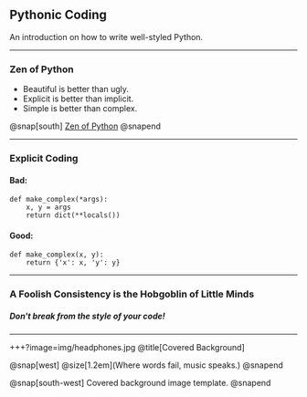 ## Pythonic Coding

An introduction on how to write well-styled Python.

---

### Zen of Python

- Beautiful is better than ugly.
- Explicit is better than implicit.
- Simple is better than complex.

@snap[south] [Zen of Python](https://www.python.org/dev/peps/pep-0020/) @snapend

---

### Explicit Coding

#### Bad:
```
def make_complex(*args):
    x, y = args
    return dict(**locals())
```

#### Good:
```
def make_complex(x, y):
    return {'x': x, 'y': y}
```

---

### A Foolish Consistency is the Hobgoblin of Little Minds

##### Don't break from the style of your code!

---

+++?image=img/headphones.jpg @title[Covered Background]

@snap[west] @size[1.2em](Where words fail, music speaks.) @snapend

@snap[south-west] Covered background image template. @snapend
